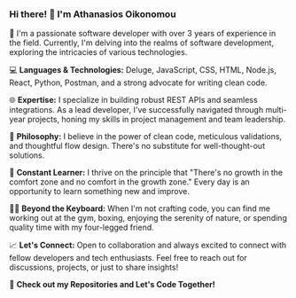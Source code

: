 ### Hi there! 👋 I'm Athanasios Oikonomou

🚀 I'm a passionate software developer with over 3 years of experience in the field. Currently, I'm delving into the realms of software development, exploring the intricacies of various technologies.

💻 **Languages & Technologies:** Deluge, JavaScript, CSS, HTML, Node.js, React, Python, Postman, and a strong advocate for writing clean code.

🌐 **Expertise:** I specialize in building robust REST APIs and seamless integrations. As a lead developer, I've successfully navigated through multi-year projects, honing my skills in project management and team leadership.

🧠 **Philosophy:** I believe in the power of clean code, meticulous validations, and thoughtful flow design. There's no substitute for well-thought-out solutions.

🌱 **Constant Learner:** I thrive on the principle that "There's no growth in the comfort zone and no comfort in the growth zone." Every day is an opportunity to learn something new and improve.

🏋️‍♂️ **Beyond the Keyboard:** When I'm not crafting code, you can find me working out at the gym, boxing, enjoying the serenity of nature, or spending quality time with my four-legged friend.

📈 **Let's Connect:** Open to collaboration and always excited to connect with fellow developers and tech enthusiasts. Feel free to reach out for discussions, projects, or just to share insights!

🔗 **Check out my Repositories and Let's Code Together!**
